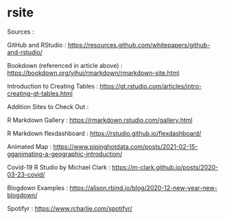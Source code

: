 # rsite


Sources : 

GitHub and RStudio : https://resources.github.com/whitepapers/github-and-rstudio/

Bookdown (referenced in article above) : https://bookdown.org/yihui/rmarkdown/rmarkdown-site.html

Introduction to Creating Tables : https://gt.rstudio.com/articles/intro-creating-gt-tables.html


Addition Sites to Check Out : 

R Markdown Gallery : https://rmarkdown.rstudio.com/gallery.html 

R Markdown flexdashboard : https://rstudio.github.io/flexdashboard/

Animated Map : https://www.pipinghotdata.com/posts/2021-02-15-gganimating-a-geographic-introduction/ 

Covid-19 R Studio by Michael Clark : https://m-clark.github.io/posts/2020-03-23-covid/ 

Blogdown Examples : https://alison.rbind.io/blog/2020-12-new-year-new-blogdown/

Spotifyr : https://www.rcharlie.com/spotifyr/ 
